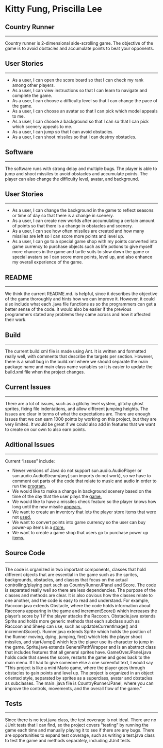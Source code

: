 # Kitty Fung, Priscilla Lee
## __Country Runner__
---------------------
Country runner is 2-dimensional side-scrolling game. The objective of the game is to avoid obstacles and accumulate points to beat your opponents.

## __User Stories__
-------------------
* As a user, I can open the score board so that I can check my rank among other players.
* As a user, I can view instructions so that I can learn to navigate and complete the game.
* As a user, I can choose a difficulty level so that I can change the pace of the game.
* As a user, I can choose an avatar so that I can pick which model appeals to me.
* As a user, I can choose a background so that I can so that I can pick which scenery appeals to me.
* As a user, I can jump so that I can avoid obstacles.
* As a user, I can shoot missiles so that I can destroy obstacles.

## __Software__
-------------------
The software runs with strong delay and multiple bugs. The player is able to jump and shoot missiles to avoid obstacles and accumulate points. The player can also change the difficulty level, avatar, and background.

## __User Stories__ 
-------------------
* As a user, I can change the background in the game to reflect seasons or time of day so that there is a change in scenery.
* As a user, I can create new worlds after accumulating a certain amount of points so that there is a change in obstacles and scenery.
* As a user, I can see how often missiles are created and how many missiles are left so I can score more points and level up.
* As a user, I can go to a special game shop with my points converted into game currency to purchase objects such as life potions to give myself more chances in the game and turtle suits to slow down the game or special avatars so I can score more points, level up, and also enhance my overall experience of the game.

## __README__
-------------
We think the current README.md. is helpful, since it describes the objective of the game thoroughly and hints how we can improve it. However, it could also include what each .java file functions as so the programmers can get a better sense of the code. It would also be easier if the previous programmers stated any problems they came across and how it affected their work.

## __Build__
------------
The current build.xml file is made using Ant. It is written and formatted really well, with comments that describe the targets per section. However, there is a small bug in the build.xml where we should separate the main package name and main class name variables so it is easier to update the build.xml file when the project changes.

## __Current Issues__
---------------------
There are a lot of issues, such as a glitchy level system, glitchy ghost sprites, fixing file indentations, and allow different jumping heights. The issues are clear in terms of what the expectations are. There are enough issues that we can earn 1000 points by working on this project, but they are very limited. It would be great if we could also add in features that we want to create on our own to also earn points.

## __Aditional Issues__
-----------------------
Current “issues” include:
* Newer versions of Java do not support sun.audio.AudioPlayer or sun.audio.AudioStream/any(.sun imports do not work), so we have to comment out parts of the code that relate to music and audio in order to run the [program.](https://github.com/ucsb-cs56-projects/cs56-games-country-runner/issues/92)
* We would like to make a change in background scenery based on the time of the day that the user plays the [game.](https://github.com/ucsb-cs56-projects/cs56-games-country-runner/issues/93)
* We would like to have a missiles check feature so the player knows how long until the new missile [appears.](https://github.com/ucsb-cs56-projects/cs56-games-country-runner/issues/94)
* We want to create an inventory that lets the player store items that were not [used.](https://github.com/ucsb-cs56-projects/cs56-games-country-runner/issues/95)
* We want to convert points into game currency so the user can buy power-up items in a [store.](https://github.com/ucsb-cs56-projects/cs56-games-country-runner/issues/96)
* We want to create a game shop that users go to purchase power up [items.](https://github.com/ucsb-cs56-projects/cs56-games-country-runner/issues/97)

## __Source Code__
------------------ 
The code is organized in two important components, classes that hold different objects that are essential in the game such as the sprites, backgrounds, obstacles, and classes that focus on the actual controlling/playing part such as CountryRunnerJPanel and Score. The code is separated really well so there are less dependencies. The purpose of the classes and methods are clear. It is also obvious how the classes relate to one another, and the code is easy to read and understand. For example, Raccoon.java extends Obstacle, where the code holds information about Raccoons appearing in the game and incrementScore() which increases the player’s score by 1 if the player attacks the Raccoon. Obstacle.java extends Sprite and holds more generic methods that each subclass such as Raccoon and Sheep can use, such as updatdeCurrentImage() and incrementScore(). Runner.java extends Sprite which holds the position of the Runner moving, dying, jumping, fire() which lets the player shoot missiles, and startJump() which lets the player use its character to jump in the game. Sprite.java extends GeneralPathWrapper and is an abstract class that includes features that all general sprites have. GameOverJPanel.java holds code that saves the score, restarts the game and goes back to the main menu. If I had to give someone else a one screenful text, I would say “This project is like a mini Mario game, where the player goes through obstacles to gain points and level up. The project is organized in an object oriented style, separated by sprites as a superclass, avatar and obstacles as subclasses. The main .java file is CountryRunnerJPanel, where you can improve the controls, movements, and the overall flow of the game.”

## __Tests__
------------
Since there is no test.java class, the test coverage is not ideal. There are no JUnit tests that I can find, so the project covers “testing” by running the game each time and manually playing it to see if there are any bugs. There are opportunities to expand test coverage, such as writing a test.java class to test the game and methods separately, including JUnit tests.
